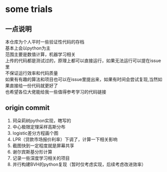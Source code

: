 # some trials

## 一点说明

本仓库为个人平时一些验证性代码的存档 \
基本上会以python为主 \
范围主要是数值计算，机器学习相关 \
上传的代码都是测试过的，原理上都可以直接运行，如果无法运行可以提在issue里 \
不保证运行效率和代码质量 \
如果有有趣的算法和项目也可以在issue里提出来，如果有时间会尝试复现,当然如果直接给一份代码就更好了 \
也希望各位大佬能给我一些值得参考学习的代码链接

## origin commit

1. 珂朵莉树python实现，瞎写的
2. 中心极限定理采样高斯分布
3. logistic差分方程画个图
4. LPR（贷款市场报价利率）下调了，计算一下相关影响
5. 截图快到一定程度就是屏幕共享
6. 谢尔宾斯基分形计算
7. 记录一些深度学习相关的项目
8. 并行构建BVH的python复现（暂时仅考虑实现，后续考虑改进效率）